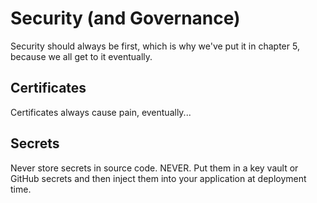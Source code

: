 # Security (and Governance)

Security should always be first, which is why we've put it in chapter 5, because we all get to it eventually.

## Certificates

Certificates always cause pain, eventually...

## Secrets

Never store secrets in source code. NEVER. Put them in a key vault or GitHub secrets and then inject them into your application at deployment time.
